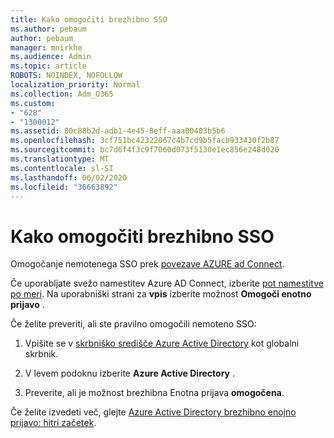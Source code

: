 ```yaml
---
title: Kako omogočiti brezhibno SSO
ms.author: pebaum
author: pebaum
manager: mnirkhe
ms.audience: Admin
ms.topic: article
ROBOTS: NOINDEX, NOFOLLOW
localization_priority: Normal
ms.collection: Adm_O365
ms.custom:
- "628"
- "1300012"
ms.assetid: 80c88b2d-adb1-4e45-8eff-aaa80403b5b6
ms.openlocfilehash: 3cf751bc42322067c4b7cd9b5facb933430f2b87
ms.sourcegitcommit: bc7d6f4f3c9f7060d073f5130e1ec856e248d020
ms.translationtype: MT
ms.contentlocale: sl-SI
ms.lasthandoff: 06/02/2020
ms.locfileid: "36663892"
---
```

# <a name="how-to-enable-seamless-sso"></a>Kako omogočiti brezhibno SSO

Omogočanje nemotenega SSO prek [povezave AZURE ad Connect](https://docs.microsoft.com/azure/active-directory/connect/active-directory-aadconnect).
  
Če uporabljate svežo namestitev Azure AD Connect, izberite [pot namestitve po meri](https://docs.microsoft.com/azure/active-directory/connect/active-directory-aadconnect-get-started-custom). Na uporabniški strani za **vpis** izberite možnost **Omogoči enotno prijavo** .
  
Če želite preveriti, ali ste pravilno omogočili nemoteno SSO:
  
1. Vpišite se v [skrbniško središče Azure Active Directory](https://aad.portal.azure.com) kot globalni skrbnik.

2. V levem podoknu izberite **Azure Active Directory** .

3. Preverite, ali je možnost brezhibna Enotna prijava **omogočena**.

Če želite izvedeti več, glejte [Azure Active Directory brezhibno enojno prijavo: hitri začetek](https://docs.microsoft.com/azure/active-directory/connect/active-directory-aadconnect-sso-quick-start).
  